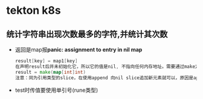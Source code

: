 # tekton k8s

## 统计字符串出现次数最多的字符,并统计其次数
- 返回是map报**panic: assignment to entry in nil map**

  ```go
  result[key] = map1[key]
  在声明result后并未初始化它，所以它的值是nil, 不指向任何内存地址。需要通过make方法分配确定的内存地;
  result = make(map[int]int)
  注意：同为引用类型的slice，在使用append 向nil slice追加新元素就可以，原因是append方法在底层为slice重新分配了相关数组让nil slice指向了具体的内存地址
  ```

- test时传值要使用单引号(rune类型)

